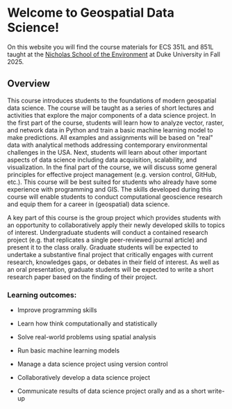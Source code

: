 # Welcome to Geospatial Data Science!

On this website you will find the course materials for ECS 351L and 851L taught at the [Nicholas School of the Environment](https://nicholas.duke.edu/) at Duke University in Fall 2025.

## Overview

This course introduces students to the foundations of modern geospatial data science. The course will be taught as a series of short lectures and activities that explore the major components of a data science project. In the first part of the course, students will learn how to analyze vector, raster, and network data in Python and train a basic machine learning model to make predictions. All examples and assignments will be based on "real" data with analytical methods addressing contemporary environmental challenges in the USA. Next, students will learn about other important aspects of data science including data acquisition, scalability, and visualization. In the final part of the course, we will discuss some general principles for effective project management (e.g. version control, GitHub, etc.). This course will be best suited for students who already have some experience with programming and GIS. The skills developed during this course will enable students to conduct computational geoscience research and equip them for a career in (geospatial) data science.

A key part of this course is the group project which provides students with an opportunity to collaboratively apply their newly developed skills to topics of interest. Undergraduate students will conduct a contained research project (e.g. that replicates a single peer-reviewed journal article) and present it to the class orally. Graduate students will be expected to undertake a substantive final project that critically engages with current research, knowledges gaps, or debates in their field of interest. As well as an oral presentation, graduate students will be expected to write a short research paper based on the finding of their project. 

### Learning outcomes:

* Improve programming skills

* Learn how think computationally and statistically

* Solve real-world problems using spatial analysis

* Run basic machine learning models

* Manage a data science project using version control

* Collaboratively develop a data science project

* Communicate results of data science project orally and as a short write-up